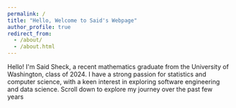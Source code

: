 ```yaml
---
permalink: /
title: "Hello, Welcome to Said's Webpage"
author_profile: true
redirect_from: 
  - /about/
  - /about.html
---
```


Hello! I'm Said Sheck, a recent mathematics graduate from the University of Washington, class of 2024. I have a strong passion for statistics and computer science, with a keen interest in exploring software engineering and data science. Scroll down to explore my journey over the past few years

